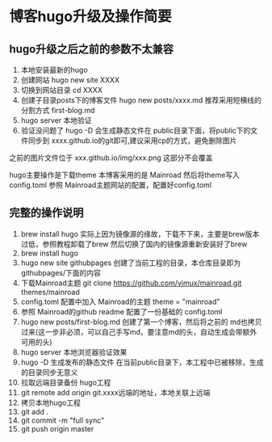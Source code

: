 # 博客hugo升级及操作简要

## hugo升级之后之前的参数不太兼容

1. 本地安装最新的hugo
2. 创建网站 hugo new site XXXX
3. 切换到网站目录 cd XXXX
4. 创建子目录posts下的博客文件 hugo new posts/xxxx.md 推荐采用短横线的分割方式 first-blog.md
5. hugo server 本地验证
6. 验证没问题了 hugo -D 会生成静态文件在 public目录下面，将public下的文件同步到 xxxx.github.io的git即可,建议采用cp的方式，避免删除图片

之前的图片文件位于 xxx.github.io/img/xxx.png 这部分不会覆盖

hugo主要操作是下载theme 本博客采用的是 Mainroad 然后将theme写入 config.toml 参照 Mainroad主题网站的配置，配置好config.toml

## 完整的操作说明
1. brew install hugo 实际上因为镜像源的缘故，下载不下来，主要是brew版本过低，参照教程卸载了brew 然后切换了国内的镜像源重新安装好了brew
2. brew install hugo
3. hugo new site githubpages 创建了当前工程的目录，本仓库目录即为 githubpages/下面的内容
4. 下载Mainroad主题 git clone https://github.com/vimux/mainroad.git themes/mainroad
5. config.toml 配置中加入 Mainroad的主题 theme = "mainroad"
6. 参照 Mainroad的github readme 配置了一份基础的 config.toml
7. hugo new posts/first-blog.md 创建了第一个博客，然后将之前的 md也拷贝过来(这一步非必须，可以自己手写md，要注意md的头，自动生成会带额外可用的头)
8. hugo server 本地浏览器验证效果
9. hugo -D 生成发布的静态文件 在当前public目录下，本工程中已被移除，生成的目录同步无意义
10. 拉取远端目录备份 hugo工程
11. git remote add origin git.xxxx远端的地址，本地关联上远端
12. 拷贝本地hugo工程
13. git add .
14. git commit -m "full sync"
15. git push origin master
